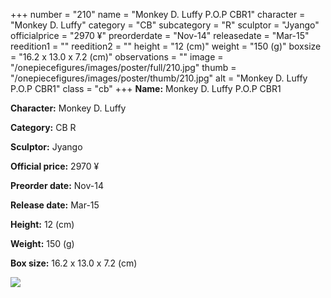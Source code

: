 +++
number = "210"
name = "Monkey D. Luffy P.O.P CBR1"
character = "Monkey D. Luffy"
category = "CB"
subcategory = "R"
sculptor = "Jyango"
officialprice = "2970 ¥"
preorderdate = "Nov-14"
releasedate = "Mar-15"
reedition1 = ""
reedition2 = ""
height = "12 (cm)"
weight = "150 (g)"
boxsize = "16.2 x 13.0 x 7.2 (cm)"
observations = ""
image = "/onepiecefigures/images/poster/full/210.jpg"
thumb = "/onepiecefigures/images/poster/thumb/210.jpg"
alt = "Monkey D. Luffy P.O.P CBR1"
class = "cb"
+++
**Name:** Monkey D. Luffy P.O.P CBR1

**Character:** Monkey D. Luffy

**Category:** CB  R 

**Sculptor:** Jyango

**Official price:** 2970 ¥

**Preorder date:** Nov-14

**Release date:** Mar-15

**Height:** 12 (cm)

**Weight:** 150 (g)

**Box size:** 16.2 x 13.0 x 7.2 (cm)

<img src="/onepiecefigures/images/poster/thumb/210.jpg">